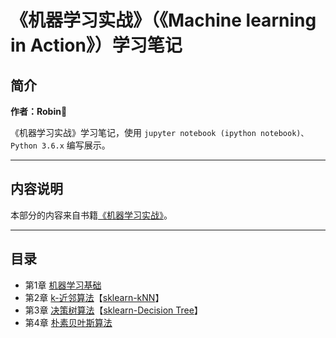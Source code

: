 # 《机器学习实战》（《Machine learning in Action》）学习笔记

## 简介

**作者：Robin**

《机器学习实战》学习笔记，使用 `jupyter notebook (ipython notebook)、Python 3.6.x` 编写展示。

----

## 内容说明

本部分的内容来自书籍[《机器学习实战》](https://book.douban.com/subject/24703171/)。

----

## 目录


- 第1章 [机器学习基础](chapter01.ipynb)
- 第2章 [k-近邻算法](chapter02.ipynb)【[sklearn-kNN](https://github.com/RobinChao/Machine-Learning-in-Action-notes/blob/master/sklearn%20src/kNN/sklearn-knn.ipynb)】
- 第3章 [决策树算法](chapter03.ipynb)【[sklearn-Decision Tree](https://github.com/RobinChao/Machine-Learning-in-Action-notes/blob/master/sklearn%20src/Decision%20Tree/sklearn-DecisionTree.ipynb)】
- 第4章 [朴素贝叶斯算法](chapter04.ipynb)
